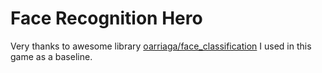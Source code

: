 # Face Recognition Hero

Very thanks to awesome library [oarriaga/face_classification](https://github.com/oarriaga/face_classification) I used in this game as a baseline.